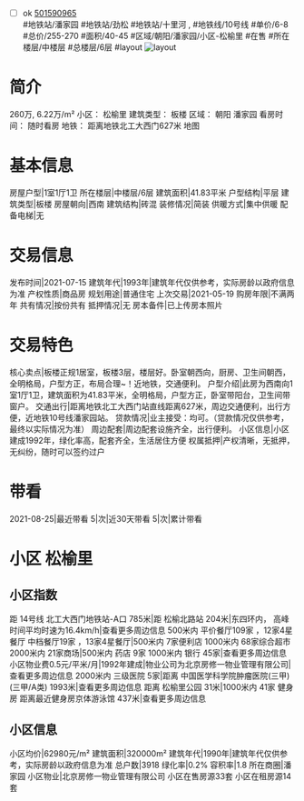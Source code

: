- [ ] ok [501590965](https://bj.5i5j.com/ershoufang/501590965.html)  
 #地铁站/潘家园 #地铁站/劲松 #地铁站/十里河 ,  #地铁线/10号线
#单价/6-8 #总价/255-270 #面积/40-45   #区域/朝阳/潘家园/小区-松榆里 #在售 #所在楼层/中楼层 #总楼层/6层 #layout 
![layout](http://image2a.5i5j.com/bdir/layout/d12a203dd182443d8f74607899e5e9c4.jpg_P5.jpg) 
# 简介 
 260万,  6.22万/m² 
小区： 松榆里
建筑类型： 板楼
区域： 朝阳 潘家园
看房时间： 随时看房
地铁： 距离地铁北工大西门627米 地图
# 基本信息 
 房屋户型|1室1厅1卫
所在楼层|中楼层/6层
建筑面积|41.83平米
户型结构|平层
建筑类型|板楼
房屋朝向|西南
建筑结构|砖混
装修情况|简装
供暖方式|集中供暖
配备电梯|无
# 交易信息 
 发布时间|2021-07-15
建筑年代|1993年|建筑年代仅供参考，实际房龄以政府信息为准
产权性质|商品房
规划用途|普通住宅
上次交易|2021-05-19
购房年限|不满两年
共有情况|按份共有
抵押情况|无
房本备件|已上传房本照片
# 交易特色 
 核心卖点|板楼正规1居室，板楼3层，楼层好。卧室朝西向，厨房、卫生间朝西，全明格局，户型方正，布局合理~！近地铁，交通便利。
户型介绍|此房为西南向1室1厅1卫，建筑面积为41.83平米，全明格局，户型方正，卧室带阳台，卫生间带窗户。
交通出行|距离地铁北工大西门站直线距离627米，周边交通便利，出行方便，近地铁10号线潘家园站。
贷款情况|业主接受：均可。（贷款情况仅供参考，最终以实际情况为准）
周边配套|周边配套设施齐全，出行便利。
小区信息|小区建成1992年，绿化率高，配套齐全，生活居住方便
权属抵押|产权清晰，无抵押，无纠纷，随时可以签约过户
# 带看 
 2021-08-25|最近带看	 5|次|近30天带看	 5|次|累计带看
# 小区 松榆里
## 小区指数 
 距 14号线 北工大西门地铁站-A口 785米|距 松榆北路站 204米|东四环内， 高峰时间平均时速为16.4km/h|查看更多周边信息
500米内 平价餐厅109家 ，12家4星餐厅
中档餐厅19家 ，13家4星餐厅|500米内 7家便利店
1000米内 68家综合超市
2000米内 21家商场|500米内 药店 9家
1000米内 银行 45家|查看更多周边信息
小区物业费0.5元/平米/月|1992年建成|物业公司为北京房修一物业管理有限公司|查看更多周边信息
2000米内 三级医院 5家|距离 中国医学科学院肿瘤医院(三甲) (三甲/A类) 1993米|查看更多周边信息
距离 松榆里公园 31米|1000米内 41家 健身房
距离最近健身房京体游泳馆 437米|查看更多周边信息
## 小区信息 
 小区均价|62980元/m²
建筑面积|320000m²
建筑年代|1990年|建筑年代仅供参考，实际房龄以政府信息为准
总户数|3918
绿化率|0.2%
容积率|1.8
所在商圈|潘家园
小区物业|北京房修一物业管理有限公司
小区在售房源33套
小区在租房源14套
